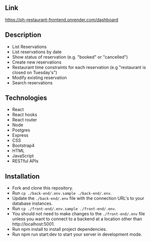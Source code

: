 ## Link

https://ph-restaurant-frontend.onrender.com/dashboard

## Description

 * List Reservations
 * List reservations by date
 * Show status of reservation (e.g. "booked" or "cancelled")
 * Create new reservations
 * Restaurant time constraints for each reservation (e.g "restaurant is closed on Tuesday's")
 * Modify existing reservation
 * Search reservations
 
## Technologies

 * React
 * React hooks
 * React router
 * Node
 * Postgres
 * Express
 * CSS
 * Bootstrap4
 * HTML
 * JavaScript
 * RESTful APIs
 
## Installation

* Fork and clone this repository.
* Run ```cp ./back-end/.env.sample ./back-end/.env```.
* Update the ```./back-end/.env``` file with the connection URL's to your database instances.
* Run ```cp ./front-end/.env.sample ./front-end/.env```.
* You should not need to make changes to the ```./front-end/.env``` file unless you want to connect to a backend at a location other than http://localhost:5001.
* Run npm install to install project dependencies.
* Run npm run start:dev to start your server in development mode.
